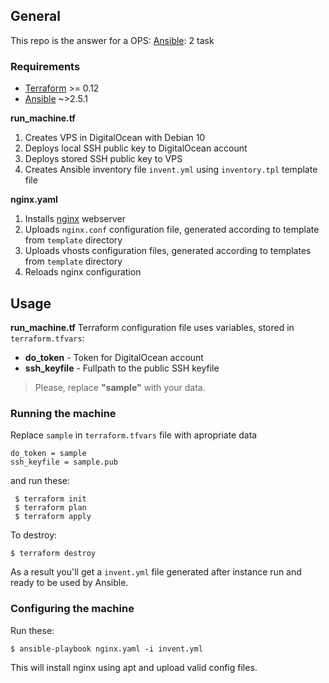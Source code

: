 ## General

This repo is the answer for a OPS: [Ansible](https://www.ansible.com/): 2 task

### Requirements
* [Terraform](https://www.terraform.io) >= 0.12
* [Ansible](https://www.ansible.com/) ~>2.5.1

**run_machine.tf**
1. Creates VPS in DigitalOcean with Debian 10
2. Deploys local SSH public key to DigitalOcean account
3. Deploys stored SSH public key to VPS
4. Creates Ansible inventory file ``invent.yml`` using ``inventory.tpl`` template file

**nginx.yaml**
1. Installs [nginx](https://nginx.org) webserver
2. Uploads ``nginx.conf`` configuration file, generated according to template from ``template``
directory
3. Uploads vhosts configuration files, generated according to templates from ``template``
directory
3. Reloads nginx configuration

## Usage
**run_machine.tf** Terraform configuration file uses variables, stored in ``terraform.tfvars``:
* **do_token**  - Token for DigitalOcean account
* **ssh_keyfile** - Fullpath to the public SSH keyfile

>Please, replace **"sample"** with your data.

### Running the machine

Replace ``sample`` in ``terraform.tfvars`` file with apropriate data
```
do_token = sample
ssh_keyfile = sample.pub
```
and run these:
```
 $ terraform init
 $ terraform plan
 $ terraform apply
```
To destroy:

``$ terraform destroy``

As a result you'll get a ``invent.yml`` file generated after instance run and ready to be used by Ansible.

### Configuring the machine

Run these:
```
$ ansible-playbook nginx.yaml -i invent.yml
```
This will install nginx using apt and upload valid config files.


